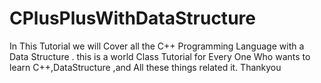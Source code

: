 # CPlusPlusWithDataStructure
In This Tutorial we will Cover all the C++ Programming Language with a Data Structure . this is a world Class Tutorial for Every One Who wants to learn C++,DataStructure ,and All these things related it. Thankyou
